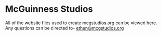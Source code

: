# McGuinness Studios
All of the website files used to create mcgstudios.org can be viewed here. Any questions can be directed to- ethan@mcgstudios.org 
